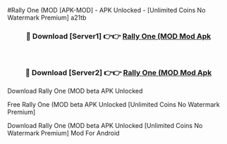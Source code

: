 #Rally One (MOD [APK-MOD] - APK Unlocked - [Unlimited Coins No Watermark Premium] a21tb



<div align="center">

<h3>🔴 Download [Server1] 👉👉 <a href="https://momento.my/?title=Rally_One_(MOD">Rally One (MOD Mod Apk</a></h3><br>

<h3>🔴 Download [Server2] 👉👉 <a href="https://momento.my/?title=Rally_One_(MOD">Rally One (MOD Mod Apk</a></h3>
</div>



Download Rally One (MOD beta APK Unlocked

Free Rally One (MOD beta APK Unlocked [Unlimited Coins No Watermark Premium]

Download Rally One (MOD beta APK Unlocked [Unlimited Coins No Watermark Premium] Mod For Android
